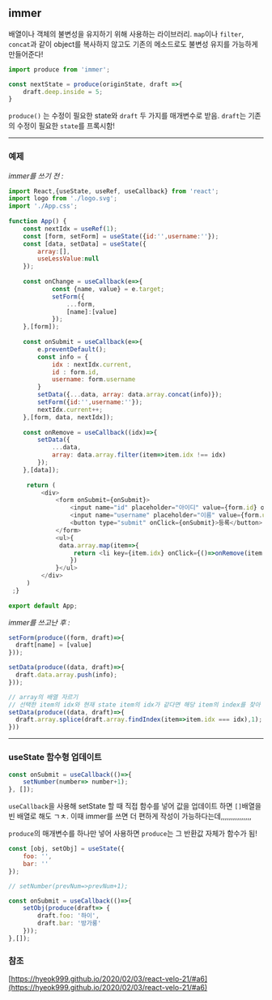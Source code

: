 ## immer 

배열이나 객체의 불변성을 유지하기 위해 사용하는 라이브러리. `map`이나 `filter`, `concat`과 같이 object를 복사하지 않고도 기존의 메소드로도 불변성 유지를 가능하게 만들어준다!

```js
import produce from 'immer';

const nextState = produce(originState, draft =>{
	draft.deep.inside = 5;
}
```
`produce()` 는 수정이 필요한 state와 `draft` 두 가지를 매개변수로 받음. `draft`는 기존의 수정이 필요한 `state`를 프록시함!

--------------------------------------------------------------------------------

### 예제 
*immer를 쓰기 전 :*
```js
import React,{useState, useRef, useCallback} from 'react';  
import logo from './logo.svg';  
import './App.css';  
  
function App() {  
	const nextIdx = useRef(1);  
	const [form, setForm] = useState({id:'',username:''});  
	const [data, setData] = useState({  
		array:[],  
		useLessValue:null  
	});  
  
	const onChange = useCallback(e=>{  
			const {name, value} = e.target;  
			setForm({  
				...form,  
				[name]:[value]  
			}); 
	},[form]);
	  
	const onSubmit = useCallback(e=>{  
		e.preventDefault();  
		const info = {  
			idx : nextIdx.current,  
			id : form.id,  
			username: form.username  
		}  
		setData({...data, array: data.array.concat(info)});  
		setForm({id:'',username:''});  
		nextIdx.current++;  
	},[form, data, nextIdx]);  
  
	const onRemove = useCallback((idx)=>{  
		setData({  
			...data,  
			array: data.array.filter(item=>item.idx !== idx)  
		}); 
	},[data]);  
  
	 return (  
		 <div>  
			 <form onSubmit={onSubmit}>  
				 <input name="id" placeholder="아이디" value={form.id} onChange={onChange} />  
				 <input name="username" placeholder="이름" value={form.username} onChange={onChange} />  
				 <button type="submit" onClick={onSubmit}>등록</button>  
			 </form>  
			 <ul>{  
			  data.array.map(item=>{  
				  return <li key={item.idx} onClick={()=>onRemove(item.idx)}>{item.id} : {item.username}</li>  
				 }) 
			 }</ul>  
		 </div>  
	 )
 ;}  
  
export default App;
```

*immer를 쓰고난 후 :*
```js
setForm(produce((form, draft)=>{  
  draft[name] = [value]  
}));

setData(produce((data, draft)=>{  
  draft.data.array.push(info);  
}));

// array의 배열 자르기
// 선택한 item의 idx와 현재 state item의 idx가 같다면 해당 item의 index를 찾아 배열에서 잘라내기!
setData(produce((data, draft)=>{  
  draft.array.splice(draft.array.findIndex(item=>item.idx === idx),1);  
}))
```

------------------------------------------
### useState 함수형 업데이트

```js
const onSubmit = useCallback(()=>{
	setNumber(number=> number+1);
}, []);
```
`useCallback`을 사용해 setState 할 때 직접 함수를 넣어 값을 업데이트 하면 `[]`배열을 빈 배열로 해도 ㄱㅊ.
이때 immer를 쓰면 더 편하게 작성이 가능하다는데,,,,,,,,,,,,,,,

`produce`의 매개변수를 하나만 넣어 사용하면 `produce`는 그 반환값 자체가 함수가 됨!
```js
const [obj, setObj] = useState({
	foo: '',
	bar: ''
});

// setNumber(prevNum=>prevNum+1);

const onSubmit = useCallback(()=>{
	setObj(produce(draft=> {
		draft.foo: '하이',
		draft.bar: '방가룽'
	}));
},[]);

```


### 참조
[https://hyeok999.github.io/2020/02/03/react-velo-21/#a6](https://hyeok999.github.io/2020/02/03/react-velo-21/#a6)
